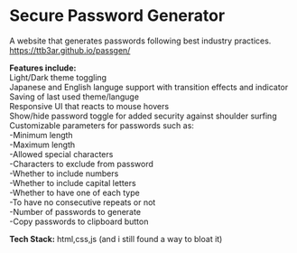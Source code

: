 # Secure Password Generator
A website that generates passwords following best industry practices.  
https://ttb3ar.github.io/passgen/  
  
**Features include:**  
Light/Dark theme toggling  
Japanese and English languge support with transition effects and indicator  
Saving of last used theme/languge  
Responsive UI that reacts to mouse hovers  
Show/hide password toggle for added security against shoulder surfing  
Customizable parameters for passwords such as:  
 -Minimum length  
 -Maximum length  
 -Allowed special characters  
 -Characters to exclude from password  
 -Whether to include numbers  
 -Whether to include capital letters  
 -Whether to have one of each type  
 -To have no consecutive repeats or not  
 -Number of passwords to generate  
 -Copy passwords to clipboard button  


**Tech Stack:**
html,css,js (and i still found a way to bloat it)
